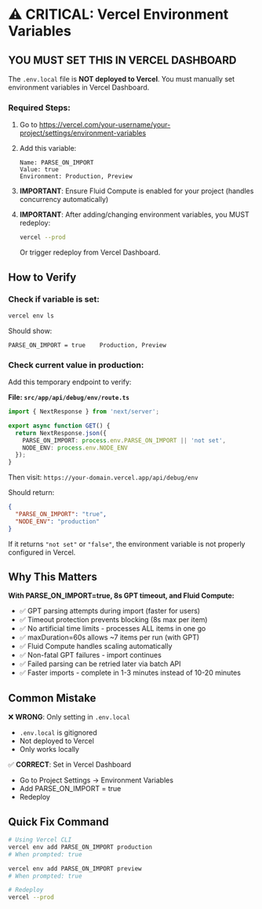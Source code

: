 # ⚠️ CRITICAL: Vercel Environment Variables

## YOU MUST SET THIS IN VERCEL DASHBOARD

The `.env.local` file is **NOT deployed to Vercel**. You must manually set environment variables in Vercel Dashboard.

### Required Steps:

1. Go to https://vercel.com/your-username/your-project/settings/environment-variables

2. Add this variable:
   ```
   Name: PARSE_ON_IMPORT
   Value: true
   Environment: Production, Preview
   ```

3. **IMPORTANT**: Ensure Fluid Compute is enabled for your project (handles concurrency automatically)

4. **IMPORTANT**: After adding/changing environment variables, you MUST redeploy:
   ```bash
   vercel --prod
   ```
   Or trigger redeploy from Vercel Dashboard.

## How to Verify

### Check if variable is set:
```bash
vercel env ls
```

Should show:
```
PARSE_ON_IMPORT = true    Production, Preview
```

### Check current value in production:

Add this temporary endpoint to verify:

**File: `src/app/api/debug/env/route.ts`**
```typescript
import { NextResponse } from 'next/server';

export async function GET() {
  return NextResponse.json({
    PARSE_ON_IMPORT: process.env.PARSE_ON_IMPORT || 'not set',
    NODE_ENV: process.env.NODE_ENV
  });
}
```

Then visit: `https://your-domain.vercel.app/api/debug/env`

Should return:
```json
{
  "PARSE_ON_IMPORT": "true",
  "NODE_ENV": "production"
}
```

If it returns `"not set"` or `"false"`, the environment variable is not properly configured in Vercel.

## Why This Matters

**With PARSE_ON_IMPORT=true, 8s GPT timeout, and Fluid Compute:**
- ✅ GPT parsing attempts during import (faster for users)
- ✅ Timeout protection prevents blocking (8s max per item)
- ✅ No artificial time limits - processes ALL items in one go
- ✅ maxDuration=60s allows ~7 items per run (with GPT)
- ✅ Fluid Compute handles scaling automatically
- ✅ Non-fatal GPT failures - import continues
- ✅ Failed parsing can be retried later via batch API
- ✅ Faster imports - complete in 1-3 minutes instead of 10-20 minutes

## Common Mistake

❌ **WRONG**: Only setting in `.env.local`
- `.env.local` is gitignored
- Not deployed to Vercel
- Only works locally

✅ **CORRECT**: Set in Vercel Dashboard
- Go to Project Settings → Environment Variables
- Add PARSE_ON_IMPORT = true
- Redeploy

## Quick Fix Command

```bash
# Using Vercel CLI
vercel env add PARSE_ON_IMPORT production
# When prompted: true

vercel env add PARSE_ON_IMPORT preview
# When prompted: true

# Redeploy
vercel --prod
```
